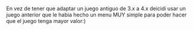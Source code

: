 En vez de tener que adaptar un juego antiguo de 3.x a 4.x deicidi
usar un juego anterior que le habia hecho un menu MUY simple 
para poder hacer que el juego tenga mayor valor:)